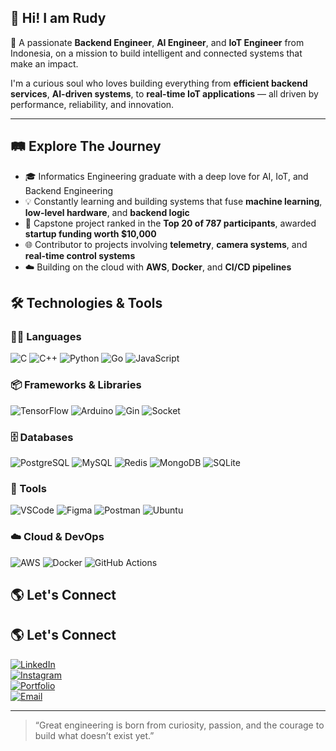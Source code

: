 ## 👋 Hi! I am Rudy

🚀 A passionate **Backend Engineer**, **AI Engineer**, and **IoT Engineer** from Indonesia, on a mission to build intelligent and connected systems that make an impact.

I'm a curious soul who loves building everything from **efficient backend services**, **AI-driven systems**, to **real-time IoT applications** — all driven by performance, reliability, and innovation.

---

## 🛤️ Explore The Journey

- 🎓 Informatics Engineering graduate with a deep love for AI, IoT, and Backend Engineering
- 💡 Constantly learning and building systems that fuse **machine learning**, **low-level hardware**, and **backend logic**
- 🧠 Capstone project ranked in the **Top 20 of 787 participants**, awarded **startup funding worth $10,000**
- 🌐 Contributor to projects involving **telemetry**, **camera systems**, and **real-time control systems**
- ☁️ Building on the cloud with **AWS**, **Docker**, and **CI/CD pipelines**

## 🛠️ Technologies & Tools

### 🧑‍💻 Languages  
![C](https://img.shields.io/badge/C-00599C?style=for-the-badge&logo=c&logoColor=white)
![C++](https://img.shields.io/badge/C++-00599C?style=for-the-badge&logo=c%2b%2b&logoColor=white)
![Python](https://img.shields.io/badge/Python-3670A0?style=for-the-badge&logo=python&logoColor=ffdd54)
![Go](https://img.shields.io/badge/Go-00ADD8?style=for-the-badge&logo=go&logoColor=white)
![JavaScript](https://img.shields.io/badge/JavaScript-F7DF1E?style=for-the-badge&logo=javascript&logoColor=black)

### 📦 Frameworks & Libraries  
![TensorFlow](https://img.shields.io/badge/TensorFlow-FF6F00?style=for-the-badge&logo=tensorflow&logoColor=white)
![Arduino](https://img.shields.io/badge/Arduino-00979D?style=for-the-badge&logo=arduino&logoColor=white)
![Gin](https://img.shields.io/badge/Gin_Gonic-00ADD8?style=for-the-badge&logo=go&logoColor=white)
![Socket](https://img.shields.io/badge/Socket.io-010101?style=for-the-badge&logo=socket.io&logoColor=white)

### 🗄️ Databases  
![PostgreSQL](https://img.shields.io/badge/PostgreSQL-4169E1?style=for-the-badge&logo=postgresql&logoColor=white)
![MySQL](https://img.shields.io/badge/MySQL-4479A1?style=for-the-badge&logo=mysql&logoColor=white)
![Redis](https://img.shields.io/badge/Redis-DC382D?style=for-the-badge&logo=redis&logoColor=white)
![MongoDB](https://img.shields.io/badge/MongoDB-47A248?style=for-the-badge&logo=mongodb&logoColor=white)
![SQLite](https://img.shields.io/badge/SQLite-07405E?style=for-the-badge&logo=sqlite&logoColor=white)

### 🧰 Tools  
![VSCode](https://img.shields.io/badge/VSCode-007ACC?style=for-the-badge&logo=visual-studio-code&logoColor=white)
![Figma](https://img.shields.io/badge/Figma-F24E1E?style=for-the-badge&logo=figma&logoColor=white)
![Postman](https://img.shields.io/badge/Postman-FF6C37?style=for-the-badge&logo=postman&logoColor=white)
![Ubuntu](https://img.shields.io/badge/Ubuntu-E95420?style=for-the-badge&logo=ubuntu&logoColor=white)

### ☁️ Cloud & DevOps  
![AWS](https://img.shields.io/badge/AWS-232F3E?style=for-the-badge&logo=amazon-aws&logoColor=white)
![Docker](https://img.shields.io/badge/Docker-2496ED?style=for-the-badge&logo=docker&logoColor=white)
![GitHub Actions](https://img.shields.io/badge/GitHub_Actions-2088FF?style=for-the-badge&logo=github-actions&logoColor=white)


## 🌎 Let's Connect

## 🌎 Let's Connect

[![LinkedIn](https://img.shields.io/badge/LinkedIn-Connect-blue?logo=linkedin)](https://www.linkedin.com/in/achmadnr9)  
[![Instagram](https://img.shields.io/badge/Instagram-Follow-E4405F?logo=instagram&logoColor=white)](https://instagram.com/achmadnr9)  
[![Portfolio](https://img.shields.io/badge/Portfolio-Visit-0e76a8?logo=internet-explorer)](#)  
[![Email](https://img.shields.io/badge/Email-Send-red?logo=gmail)](mailto:your@email.com)

---
> “Great engineering is born from curiosity, passion, and the courage to build what doesn’t exist yet.”
